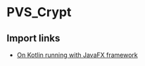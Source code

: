 # PVS_Crypt

## Import links
+ [On Kotlin running with JavaFX framework](https://annimon.com/article/2059)
